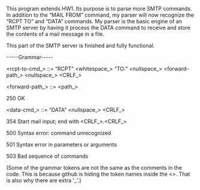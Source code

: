 This program extends HW1. Its purpose is to parse more SMTP commands. In addition to the “MAIL FROM” command, my parser will now recognize the “RCPT TO” and “DATA” commands. My parser is the basic engine of an SMTP server by
having it process the DATA command to receive and store the contents of a mail message in a file.

This part of the SMTP server is finished and fully functional.

-----Grammar-----

<rcpt-to-cmd_> ::= “RCPT” <whitespace_> “TO:” <nullspace_> <forward-path_> <nullspace_> <CRLF_>


<forward-path_> ::= <path_>


250 OK


<data-cmd_> ::= “DATA” <nullspace_> <CRLF_>


354 Start mail input; end with <CRLF_>.<CRLF_>


500 Syntax error: command unrecognized


501 Syntax error in parameters or arguments


503 Bad sequence of commands


(Some of the grammar tokens are not the same as the comments in the code. This is because github is hiding the token names inside the <>. That is also why there are extra '_'.)
